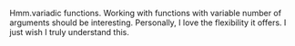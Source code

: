 Hmm.variadic functions. Working with functions with variable number of arguments should be interesting. Personally, I love the flexibility it offers. I just wish I truly understand this.
